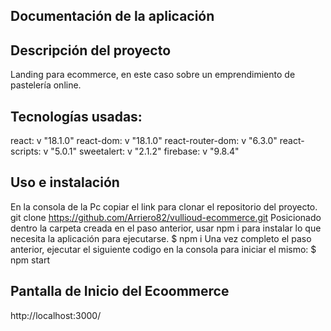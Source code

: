 ## Documentación de la aplicación
## Descripción del proyecto

Landing para ecommerce, en este caso sobre un emprendimiento de pastelería online.

## Tecnologías usadas:
react: v "18.1.0"
react-dom: v "18.1.0"
react-router-dom: v "6.3.0"
react-scripts: v "5.0.1"
sweetalert: v "2.1.2"
firebase: v "9.8.4"

## Uso e instalación
En la consola de la Pc copiar el link para clonar el repositorio del proyecto.
git clone https://github.com/Arriero82/vullioud-ecommerce.git
Posicionado dentro la carpeta creada en el paso anterior, usar npm i para instalar lo que necesita la aplicación para ejecutarse.
$ npm i
Una vez completo el paso anterior, ejecutar el siguiente codigo en la consola para iniciar el mismo:
$ npm start

## Pantalla de Inicio del Ecoommerce

http://localhost:3000/

